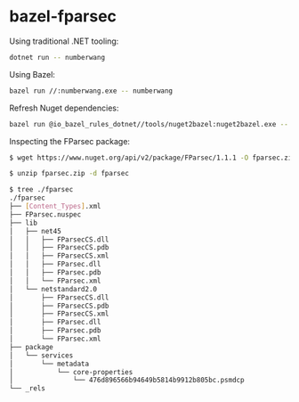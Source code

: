 # bazel-fparsec

Using traditional .NET tooling:

```bash
dotnet run -- numberwang
```

Using Bazel:

```bash
bazel run //:numberwang.exe -- numberwang
```

Refresh Nuget dependencies:

```bash
bazel run @io_bazel_rules_dotnet//tools/nuget2bazel:nuget2bazel.exe -- sync -p $PWD
```

Inspecting the FParsec package:

```bash
$ wget https://www.nuget.org/api/v2/package/FParsec/1.1.1 -O fparsec.zip

$ unzip fparsec.zip -d fparsec

$ tree ./fparsec
./fparsec
├── [Content_Types].xml
├── FParsec.nuspec
├── lib
│   ├── net45
│   │   ├── FParsecCS.dll
│   │   ├── FParsecCS.pdb
│   │   ├── FParsecCS.xml
│   │   ├── FParsec.dll
│   │   ├── FParsec.pdb
│   │   └── FParsec.xml
│   └── netstandard2.0
│       ├── FParsecCS.dll
│       ├── FParsecCS.pdb
│       ├── FParsecCS.xml
│       ├── FParsec.dll
│       ├── FParsec.pdb
│       └── FParsec.xml
├── package
│   └── services
│       └── metadata
│           └── core-properties
│               └── 476d896566b94649b5814b9912b805bc.psmdcp
└── _rels
```
